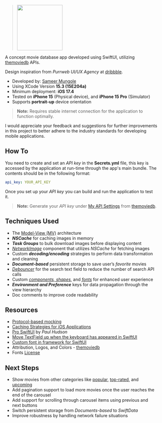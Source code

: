 > <img src="https://github.com/hauntarl/hauntarl/blob/master/tmdb/TMDBLogo.svg" width="150">

A concept movie database app developed using SwiftUI, utilizing [themoviedb](https://developer.themoviedb.org/docs/getting-started) APIs.

Design inspiration from *Purrweb UI/UX Agency* at [dribbble](https://dribbble.com/shots/17158465-Movie-App).

- Developed by: [Sameer Mungole](https://www.linkedin.com/in/sameer-mungole/)
- Using XCode Version **15.3 (15E204a)**
- Minimum deployment: **iOS 17.4**
- Tested on **iPhone 15** (Physical device), and **iPhone 15 Pro** (Simulator)
- Supports **portrait-up** device orientation

> **Note:** Requires stable internet connection for the application to function optimally.

I would appreciate your feedback and suggestions for further improvements in this project to better adhere to the industry standards for developing mobile applications.

## How To

You need to create and set an *API key* in the **Secrets.yml** file, this key is accessed by the application at run-time through the app's main bundle.
The contents should be in the following format:
```yml
api_key: YOUR_API_KEY
```
Once you set up your *API key* you can build and run the application to test it.

> **Note:** Generate your *API key* under [My API Settings](https://www.themoviedb.org/settings/api) from [themoviedb](https://developer.themoviedb.org/docs/getting-started).

## Techniques Used

- The [Model-View (MV)](https://forums.developer.apple.com/forums/thread/699003) architecture
- ***NSCache*** for caching images in memory
- ***Task Groups*** to bulk download images before displaying content
- *[NetworkImage](https://github.com/hauntarl/tmdb/blob/main/TMDB/Components/NetworkImage.swift)* component that utilizes *NSCache* for fetching images
- Custom ***decoding/encoding*** strategies to perform data transformation and cleaning
- ***Document-based*** persistent storage to save user’s *favorite* movies
- *[Debouncer](https://github.com/hauntarl/tmdb/blob/main/TMDB/Models/Debouncer.swift)* for the search text field to reduce the number of search API calls
- Custom *[components, shapes](https://github.com/hauntarl/tmdb/tree/main/TMDB/Components)*, and *[fonts](https://github.com/hauntarl/tmdb/tree/main/TMDB/Fonts)* for enhanced user experience
- ***Environment and Preference*** keys for data propagation through the view hierarchy
- Doc comments to improve code readability

## Resources

- [Protocol-based mocking](https://www.swiftbysundell.com/articles/dependency-injection-and-unit-testing-using-async-await/#:~:text=Protocol%2Dbased%20mocking)
- [Caching Strategies for iOS Applications](https://grokkingswift.io/caching-strategies-for-ios-applications/)
- [Pro SwiftUI](https://www.hackingwithswift.com/store/pro-swiftui) by *Paul Hudson*
- [Move TextField up when the keyboard has appeared in SwiftUI](https://stackoverflow.com/a/60178361)
- [Custom font in framework for SwiftUI](https://stackoverflow.com/a/66105745)
- Attribution, Logos, and Colors - [themoviedb](https://www.themoviedb.org/about/logos-attribution)
- Fonts [License](https://fonts.google.com/specimen/Jost/about)

## Next Steps

- Show movies from other categories like [popular](https://developer.themoviedb.org/reference/movie-popular-list), [top-rated](https://developer.themoviedb.org/reference/movie-top-rated-list), and [upcoming](https://developer.themoviedb.org/reference/movie-upcoming-list)
- Add pagination support to load more movies once the user reaches the end of the carousel
- Add support for scrolling through carousel items using previous and next buttons
- Switch persistent storage from *Documents-based* to *SwiftData*
- Improve robustness by handling network failure situations
